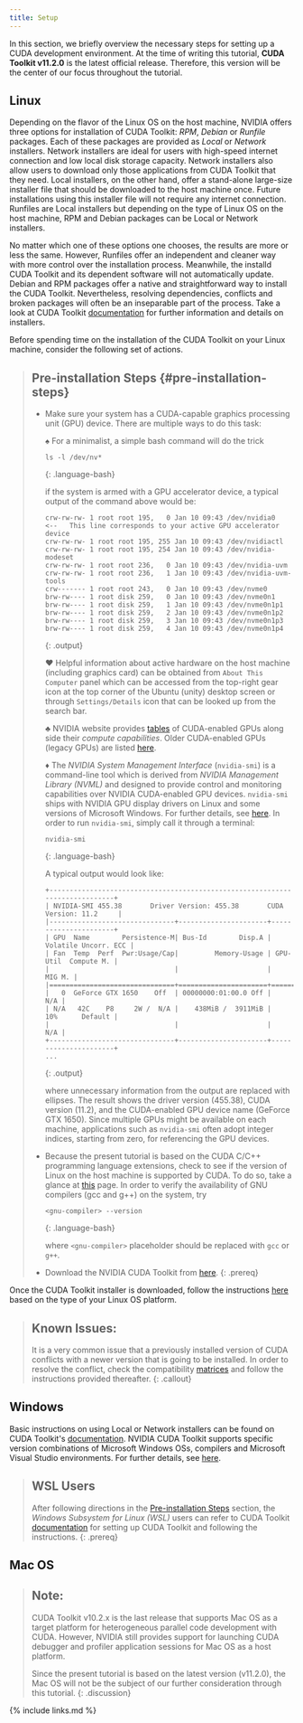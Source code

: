 ```yaml
---
title: Setup
---
```


In this section, we briefly overview the necessary steps for setting up a CUDA development
environment. At the time of writing this tutorial, **CUDA Toolkit v11.2.0** is the latest 
official release. Therefore, this version will be the center of our focus throughout the tutorial.

## Linux

Depending on the flavor of the Linux OS on the host machine, NVIDIA offers three
options for installation of CUDA Toolkit: *RPM*, *Debian* or *Runfile* packages.
Each of these packages are provided as *Local* or *Network* installers.
Network installers are ideal for users with high-speed internet connection and
low local disk storage capacity. Network installers also allow users to
download only those applications from CUDA Toolkit that they need. Local installers,
on the other hand, offer a stand-alone large-size installer file that should be downloaded
to the host machine once. Future installations using this installer file will not require
any internet connection. Runfiles are Local installers but depending on the type of
Linux OS on the host machine, RPM and Debian packages can be Local or Network installers.

No matter which one of these options one chooses, the results are more or less the same. However,
Runfiles offer an independent and cleaner way with more control over the installation
process. Meanwhile, the installd CUDA Toolkit and its dependent software will not
automatically update. Debian and RPM packages offer a native and straightforward 
way to install the CUDA Toolkit. Nevertheless, resolving dependencies, conflicts and broken packages
will often be an inseparable part of the process. Take a look at
CUDA Toolkit [documentation](https://docs.nvidia.com/cuda/cuda-quick-start-guide/index.html#linux)
for further information and details on installers.

Before spending time on the installation of the CUDA Toolkit on your Linux machine,
consider the following set of actions.

> ## Pre-installation Steps   {#pre-installation-steps}
> - Make sure your system has a CUDA-capable graphics processing unit (GPU) device.
> There are multiple ways to do this task:
>
>    &#9824; For a minimalist, a simple bash command will do the trick
>
>    ~~~
>    ls -l /dev/nv*   
>    ~~~
>    {: .language-bash} 
> 
>    if the system is armed with a GPU accelerator device, a typical output of the 
>    command above would be:
>
>    ~~~
>    crw-rw-rw- 1 root root 195,   0 Jan 10 09:43 /dev/nvidia0        <--   This line corresponds to your active GPU accelerator device
>    crw-rw-rw- 1 root root 195, 255 Jan 10 09:43 /dev/nvidiactl
>    crw-rw-rw- 1 root root 195, 254 Jan 10 09:43 /dev/nvidia-modeset
>    crw-rw-rw- 1 root root 236,   0 Jan 10 09:43 /dev/nvidia-uvm
>    crw-rw-rw- 1 root root 236,   1 Jan 10 09:43 /dev/nvidia-uvm-tools
>    crw------- 1 root root 243,   0 Jan 10 09:43 /dev/nvme0
>    brw-rw---- 1 root disk 259,   0 Jan 10 09:43 /dev/nvme0n1
>    brw-rw---- 1 root disk 259,   1 Jan 10 09:43 /dev/nvme0n1p1
>    brw-rw---- 1 root disk 259,   2 Jan 10 09:43 /dev/nvme0n1p2
>    brw-rw---- 1 root disk 259,   3 Jan 10 09:43 /dev/nvme0n1p3
>    brw-rw---- 1 root disk 259,   4 Jan 10 09:43 /dev/nvme0n1p4
>    ~~~
>    {: .output}
>   
>    &#9829; Helpful information about active hardware on the host machine (including graphics card) can be obtained from
>    `About This Computer` panel which can be accessed from the top-right gear icon at the top 
>    corner of the Ubuntu (unity) desktop screen or through `Settings/Details` icon that can be looked up from the search bar.
>
>    &#9827; NVIDIA website provides [tables](https://developer.nvidia.com/cuda-gpus) of CUDA-enabled GPUs along side
>    their *compute capabilities*. Older CUDA-enabled GPUs (legacy GPUs) are
>    listed [here](https://developer.nvidia.com/cuda-legacy-gpus).
>      
>    &#9830; The *NVIDIA System Management Interface* (`nvidia-smi`) is a command-line tool which is derived
>    from *NVIDIA Management Library (NVML)* and designed to provide control and monitoring
>    capabilities over NVIDIA CUDA-enabled GPU devices. `nvidia-smi` ships with NVIDIA GPU display drivers
>    on Linux and some versions of Microsoft Windows. For further details, see
>    [here](https://developer.nvidia.com/nvidia-system-management-interface). In order to run `nvidia-smi`,
>    simply call it through a terminal:
>
>    ~~~
>    nvidia-smi   
>    ~~~
>    {: .language-bash} 
>    
>    A typical output would look like:
> 
>    ~~~
>    +-----------------------------------------------------------------------------+
>    | NVIDIA-SMI 455.38       Driver Version: 455.38       CUDA Version: 11.2     |
>    |-------------------------------+----------------------+----------------------+
>    | GPU  Name        Persistence-M| Bus-Id        Disp.A | Volatile Uncorr. ECC |
>    | Fan  Temp  Perf  Pwr:Usage/Cap|         Memory-Usage | GPU-Util  Compute M. |
>    |                               |                      |               MIG M. |
>    |===============================+======================+======================|
>    |   0  GeForce GTX 1650    Off  | 00000000:01:00.0 Off |                  N/A |
>    | N/A   42C    P8     2W /  N/A |    438MiB /  3911MiB |     10%      Default |
>    |                               |                      |                  N/A |
>    +-------------------------------+----------------------+----------------------+
>    ...                                                                               
>    ~~~
>    {: .output}
>
>    where unnecessary information from the output are replaced with ellipses. 
>    The result shows the driver version (455.38), CUDA version (11.2), and the
>    CUDA-enabled GPU device name (GeForce GTX 1650). Since multiple GPUs might be
>    available on each machine, applications such as `nvidia-smi` often adopt
>    integer indices, starting from zero, for referencing the GPU devices. 
>
> - Because the present tutorial is based on the CUDA C/C++ programming language extensions,
> check to see if the version of Linux on the host machine is supported by CUDA.
> To do so, take a
> glance at [this](https://docs.nvidia.com/cuda/cuda-installation-guide-linux/index.html#system-requirements) page.
> In order to verify the availability of GNU compilers (gcc and g++) on the system, try
>
>    ~~~
>    <gnu-compiler> --version
>    ~~~
>    {: .language-bash} 
>    
>    where `<gnu-compiler>` placeholder should be replaced with `gcc` or `g++`.
> 
> - Download the NVIDIA CUDA Toolkit from [here](https://developer.nvidia.com/cuda-downloads).
{: .prereq}

Once the CUDA Toolkit installer is downloaded, follow the instructions
[here](https://docs.nvidia.com/cuda/cuda-installation-guide-linux/index.html#runfile) based on the type of 
your Linux OS platform.

> ## **Known Issues**:
>
> It is a very common issue that a previously installed version of CUDA conflicts with a
> newer version that is going to be installed. In order to resolve the conflict, check the compatibility
> [matrices](https://docs.nvidia.com/cuda/cuda-installation-guide-linux/#handle-uninstallation)
> and follow the instructions provided thereafter.
{: .callout}

## Windows

Basic instructions on using Local or Network installers can be found on CUDA Toolkit's
[documentation](https://docs.nvidia.com/cuda/cuda-quick-start-guide/index.html).
NVIDIA CUDA Toolkit supports specific version combinations of Microsoft Windows OSs,
compilers and Microsoft Visual Studio environments. For further details, see
[here](https://docs.nvidia.com/cuda/cuda-installation-guide-microsoft-windows/#system-requirements).

> ## WSL Users
>
> After following directions in the [Pre-installation Steps](#pre-installation-steps) section, 
> the *Windows Subsystem for Linux (WSL)* users can refer to CUDA Toolkit
> [documentation](https://docs.nvidia.com/cuda/cuda-installation-guide-linux/index.html#wsl-installation)
> for setting up CUDA Toolkit and following the instructions.
{: .prereq}

## Mac OS

> ## **Note**:
>
> CUDA Toolkit v10.2.x is the last release that supports Mac OS as a target platform
> for heterogeneous parallel code development with CUDA. However, NVIDIA still provides
> support for launching CUDA debugger and profiler application sessions for Mac OS as a host platform.
>
> Since the present tutorial is based on the latest
> version (v11.2.0), the Mac OS will not be the subject of our further consideration
> through this tutorial.
{: .discussion}

{% include links.md %}
